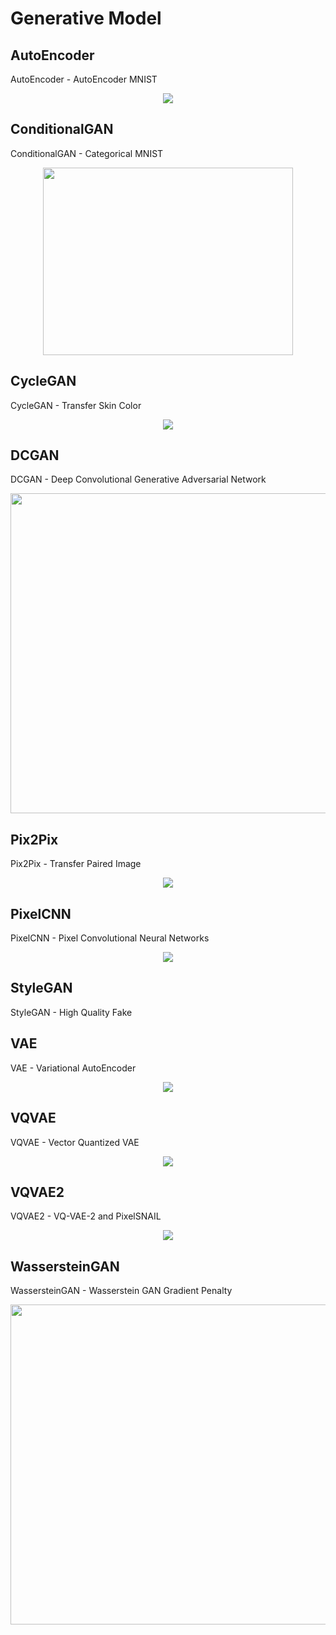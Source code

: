 # Generative Model

## AutoEncoder

AutoEncoder - AutoEncoder MNIST

<p align="center">
  <img src="AutoEncoder/autoencoder_reconstruction.png">
</p>

## ConditionalGAN

ConditionalGAN - Categorical MNIST

<p align="center">
  <img src="ConditionalGAN/cgan_mnist.png", width=400, height=300>
</p>

## CycleGAN

CycleGAN - Transfer Skin Color

<p align="center">
  <img src="CycleGAN/cyclegan_transfer.png">
</p>

## DCGAN

DCGAN - Deep Convolutional Generative Adversarial Network

<p align="center">
  <img src="DCGAN/dcgan_image.png", width=512, height=512>
</p>

## Pix2Pix

Pix2Pix - Transfer Paired Image

<p align="center">
  <img src="Pix2Pix/pix2pix_transfer.png">
</p>

## PixelCNN

PixelCNN - Pixel Convolutional Neural Networks

<p align="center">
  <img src="PixelCNN/mnist_autoregressive.png">
</p>

## StyleGAN

StyleGAN - High Quality Fake

## VAE

VAE - Variational AutoEncoder

<p align="center">
  <img src="VAE/mnist_vae_embedding.png">
</p>

## VQVAE

VQVAE - Vector Quantized VAE

<p align="center">
  <img src="VQVAE/cifar10_vqvae_reconstruction.png">
</p>

## VQVAE2

VQVAE2 - VQ-VAE-2 and PixelSNAIL

<p align="center">
  <img src="VQVAE2/faces_vqvae2_generation.png">
</p>

## WassersteinGAN

WassersteinGAN - Wasserstein GAN Gradient Penalty

<p align="center">
  <img src="WassersteinGAN/wgan_image.png", width=512, height=512>
</p>
